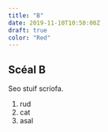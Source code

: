 ```yaml
---
title: "B"
date: 2019-11-10T10:50:00Z
draft: true
color: "Red"
---
```

## Scéal B


Seo stuif scríofa.

1. rud
2. cat
3. asal
